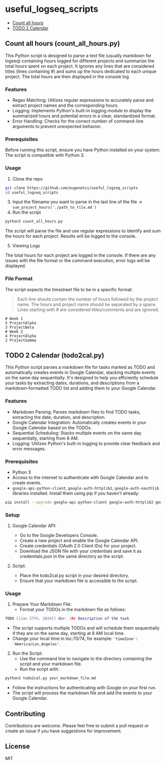 # useful_logseq_scripts

- [Count all hours](#counthours)  
- [TODO 2 Calendar](#todocalendar)

## Count all hours (count_all_hours.py) <a name="counthours"/>
This Python script is designed to parse a text file (usually markdown for logseq) containing hours logged for different projects and summarize the total hours spent on each project. It ignores any lines that are considered titles (lines containing #) and sums up the hours dedicated to each unique project. The total hours are then displayed in the console log.

### Features
- Regex Matching: Utilizes regular expressions to accurately parse and extract project names and the corresponding hours.
- Logging: Implements Python's built-in logging module to display the summarized hours and potential errors in a clear, standardized format.
- Error Handling: Checks for the correct number of command-line arguments to prevent unexpected behavior.

### Prerequisites
Before running this script, ensure you have Python installed on your system. The script is compatible with Python 3.

### Usage
1. Clone the repo
```bash
git clone https://github.com/eugenetsi/useful_logseq_scripts
cd useful_logseq_scripts
```
3. Input the filename you want to parse in the last line of the file -> `sum_project_hours('./path_to_file.md')`
4. Run the script
```bash
python3 count_all_hours.py 
```
The script will parse the file and use regular expressions to identify and sum the hours for each project. Results will be logged to the console.

5. Viewing Logs
   
The total hours for each project are logged in the console. If there are any issues with the file format or the command execution, error logs will be displayed.

### File Format
The script expects the timesheet file to be in a specific format:

>    Each line should contain the number of hours followed by the project name.
>    The hours and project name should be separated by a space.
>    Lines starting with # are considered titles/comments and are ignored.

```
# Week 1
5 ProjectAlpha
3 ProjectBeta
# Week 2
4 ProjectAlpha
2 ProjectGamma

```

## TODO 2 Calendar (todo2cal.py) <a name="todocalendar"/>
This Python script parses a markdown file for tasks marked as TODO and automatically creates events in Google Calendar, stacking multiple events on the same day sequentially. It's designed to help you efficiently schedule your tasks by extracting dates, durations, and descriptions from a markdown-formatted TODO list and adding them to your Google Calendar.

### Features

- Markdown Parsing: Parses markdown files to find TODO tasks, extracting the date, duration, and description.
- Google Calendar Integration: Automatically creates events in your Google Calendar based on the TODOs.
- Sequential Scheduling: Stacks multiple events on the same day sequentially, starting from 8 AM.
- Logging: Utilizes Python's built-in logging to provide clear feedback and error messages.

### Prerequisites

- Python 3
- Access to the internet to authenticate with Google Calendar and to create events.
- `google-api-python-client`, `google-auth-httplib2`, `google-auth-oauthlib` libraries installed. Install them using pip if you haven't already:
```bash
pip install --upgrade google-api-python-client google-auth-httplib2 google-auth-oauthlib
```
### Setup

1. Google Calendar API:
   - Go to the Google Developers Console.
   - Create a new project and enable the Google Calendar API.
   - Create credentials (OAuth 2.0 Client IDs) for your project.
   - Download the JSON file with your credentials and save it as credentials.json in the same directory as the script.

2. Script:
   - Place the todo2cal.py script in your desired directory.
   - Ensure that your markdown file is accessible to the script.

### Usage

1. Prepare Your Markdown File:
   - Format your TODOs in the markdown file as follows:
```lua
TODO [[Jan 27th, 2024]] dur: 1hr Description of the task
```
   - The script supports multiple TODOs and will schedule them sequentially if they are on the same day, starting at 8 AM local time.
   - Change your local time in loc:70/74, for example: `'timeZone': 'America/Los_Angeles'`.

2. Run the Script:
   - Use the command line to navigate to the directory containing the script and your markdown file.
   - Run the script with:
```bash
python3 todo2cal.py your_markdown_file.md
```
   - Follow the instructions for authenticating with Google on your first run.
   - The script will process the markdown file and add the events to your Google Calendar.

## Contributing

Contributions are welcome. Please feel free to submit a pull request or create an issue if you have suggestions for improvement.

## License

MIT
